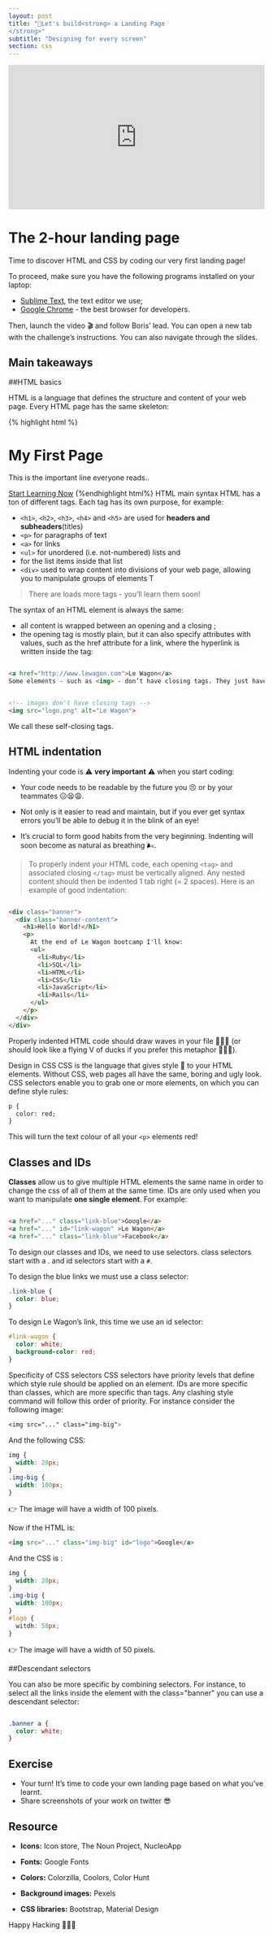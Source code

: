 ```yaml
---
layout: post
title: "🚀Let's build<strong> a Landing Page
</strong>"
subtitle: "Designing for every screen"
section: css
---
```




<style>.embed-container { position: relative; padding-bottom: 56.25%; height: 0; overflow: hidden; max-width: 100%; } .embed-container iframe, .embed-container object, .embed-container embed { position: absolute; top: 0; left: 0; width: 100%; height: 100%; }</style><div class='embed-container'><iframe src='https://www.youtube.com/embed/-9ZheXYOMeM' frameborder='0' allowfullscreen></iframe></div>

# The 2-hour landing page

Time to discover HTML and CSS by coding our very first landing page!

To proceed, make sure you have the following programs installed on your laptop:

* [Sublime Text](https://www.sublimetext.com/), the text editor we use;
* [Google Chrome](https://www.google.com/chrome/?brand=CHBD&gclid=CjwKCAjw1rnqBRAAEiwAr29II_mLeR16x2Wm6W9bxGToC3YtQrOmfOBSZ7rtAiNy_YmLdHsbpZ2t4hoCpuYQAvD_BwE&gclsrc=aw.ds) - the best browser for developers.

Then, launch the video 🎬 and follow Boris’ lead. You can open a new tab with the challenge’s instructions. You can also navigate through the slides.

## Main takeaways

##HTML basics

HTML is a language that defines the structure and content of your web page. Every HTML page has the same skeleton:

{% highlight html %}

<html>
  <head>
    <!-- page's intelligence (metadata) -->
    <meta charset="utf-8">
    <title>My playground landing</title>
    <link rel="stylesheet" href="style.css">
  </head>

  <body>
    <!-- page's content -->
    <h1>My First Page</h1>
    <p>This is the important line everyone reads..</p>
    <a href="#">Start Learning Now</a>
  </body>
</html>
{%endhighlight html%}
HTML main syntax
HTML has a ton of different tags. Each tag has its own purpose, for example:


* `<h1>`, `<h2>`, `<h3>`, `<h4>` and `<h5>` are used for **headers and subheaders**(titles)
* `<p>` for paragraphs of text
* `<a>` for links
* `<ul>` for unordered (i.e. not-numbered) lists and <li> for the list items inside that list
* `<div>` used to wrap content into divisions of your web page, allowing you to manipulate groups of elements
T
>There are loads more tags - you’ll learn them soon!


The syntax of an HTML element is always the same:

* all content is wrapped between an opening <tag> and a closing </tag>;
* the opening tag is mostly plain, but it can also specify attributes with values, such as the href attribute for a link, where the hyperlink is written inside the tag:

```html

<a href="http://www.lewagon.com">Le Wagon</a>
Some elements - such as <img> - don’t have closing tags. They just have attributes inside:

```

```html

<!-- images don't have closing tags -->
<img src="logo.png" alt="Le Wagon">

```
We call these self-closing tags.

## HTML indentation

Indenting your code is ⚠️ **very important** ⚠️ when you start coding:

* Your code needs to be readable by the future you 😣 or by your teammates 😖😫😩.

* Not only is it easier to read and maintain, but if you ever get syntax errors you’ll be able to debug it in the blink of an eye!

* It’s crucial to form good habits from the very beginning. Indenting will soon become as natural as breathing 🌬.

>To properly indent your HTML code, each opening `<tag>` and associated closing `</tag>` must be vertically aligned. Any nested content should then be indented 1 tab right (= 2 spaces). Here is an example of good indentation:

```html

<div class="banner">
  <div class="banner-content">
    <h1>Hello World!</h1>
    <p>
      At the end of Le Wagon bootcamp I'll know:
      <ul>
        <li>Ruby</li>
        <li>SQL</li>
        <li>HTML</li>
        <li>CSS</li>
        <li>JavaScript</li>
        <li>Rails</li>
      </ul>
    </p>
  </div>
</div>

```
Properly indented HTML code should draw waves in your file 🌊🌊🌊 (or should look like a flying V of ducks if you prefer this metaphor 🦆🦆🦆).

Design in CSS
CSS is the language that gives style 🎨 to your HTML elements.
Without CSS, web pages all have the same, boring and ugly look.
CSS selectors enable you to grab one or more elements, on which you can define style rules:

```html
p {
  color: red;
}
```
This will turn the text colour of all your `<p>` elements red!

## Classes and IDs

**Classes** allow us to give multiple HTML elements the same name in order to change the css of all of them at the same time. IDs are only used when you want to manipulate **one single element**. For example:
```html

<a href="..." class="link-blue">Google</a>
<a href="..." id="link-wagon" >Le Wagon</a>
<a href="..." class="link-blue">Facebook</a>

```
To design our classes and IDs, we need to use selectors. class selectors start with a . and id selectors start with a `#`.

To design the blue links we must use a class selector:
```css
.link-blue {
  color: blue;
}
```
To design Le Wagon’s link, this time we use an id selector:

```css
#link-wagon {
  color: white;
  background-color: red;
}
```
Specificity of CSS selectors
CSS selectors have priority levels that define which style rule should be applied on an element. IDs are more specific than classes, which are more specific than tags. Any clashing style command will follow this order of priority. For instance consider the following image:
```css
<img src="..." class="img-big">

```
And the following CSS:

```css
img {
  width: 20px;
}
.img-big {
  width: 100px;
}
```
👉 The image will have a width of 100 pixels.

Now if the HTML is:

```html
<img src="..." class="img-big" id="logo">Google</a>

```
And the CSS is :

```css
img {
  width: 20px;
}
.img-big {
  width: 100px;
}
#logo {
  witdh: 50px;
}

```
👉 The image will have a width of 50 pixels.

##Descendant selectors

You can also be more specific by combining selectors. For instance, to select all the links inside the element with the class="banner" you can use a descendant selector:

```css

.banner a {
  color: white;
}
```
## Exercise

* Your turn! It’s time to code your own landing page based on what you’ve learnt.
* Share screenshots of your work on twitter 😎

## Resource

* **Icons:** Icon store, The Noun Project, NucleoApp

* **Fonts:** Google Fonts

* **Colors:** Colorzilla, Coolors, Color Hunt

* **Background images:** Pexels

* **CSS libraries:** Bootstrap, Material Design



Happy Hacking 🚀🚀🚀

